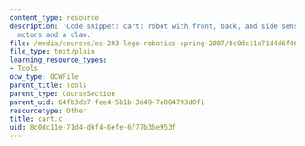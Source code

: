 ```yaml
---
content_type: resource
description: 'Code snippet: cart: robot with front, back, and side sensors, two drive
  motors and a claw.'
file: /media/courses/es-293-lego-robotics-spring-2007/8c0dc11e71d4d6f46efe6f77b36e953f_cart.c
file_type: text/plain
learning_resource_types:
- Tools
ocw_type: OCWFile
parent_title: Tools
parent_type: CourseSection
parent_uid: 64fb3db7-fee4-5b1b-3d49-7e084793d0f1
resourcetype: Other
title: cart.c
uid: 8c0dc11e-71d4-d6f4-6efe-6f77b36e953f
---
```

